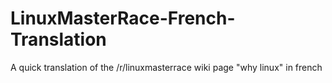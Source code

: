 # LinuxMasterRace-French-Translation
A quick translation of the /r/linuxmasterrace wiki page "why linux" in french
